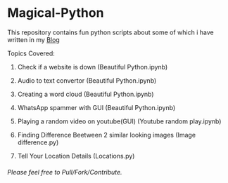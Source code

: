 # Magical-Python

This repository contains fun python scripts about some of which i have written in my [Blog](https://apoorvtyagi133.blogspot.com/2019/07/magical-python.html)

Topics Covered:

1. Check if a website is down (Beautiful Python.ipynb)

2. Audio to text convertor (Beautiful Python.ipynb)

3. Creating a word cloud (Beautiful Python.ipynb)

4. WhatsApp spammer with GUI (Beautiful Python.ipynb)

5. Playing a random video on youtube(GUI) (Youtube random play.ipynb)

6. Finding Difference Beetween 2 similar looking images (Image difference.py)

7. Tell Your Location Details (Locations.py)


###### Please feel free to Pull/Fork/Contribute.
